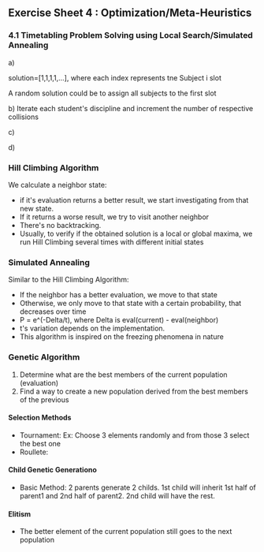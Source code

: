 ## Exercise Sheet 4 : Optimization/Meta-Heuristics

### 4.1 Timetabling Problem Solving using Local Search/Simulated Annealing
a)

solution=[1,1,1,1,...], where each index represents tne Subject i slot

A random solution could be to assign all subjects to the first slot

b) Iterate each student's discipline and increment the number of respective collisions

c) 

d) 

### Hill Climbing Algorithm
We calculate a neighbor state:
- if it's evaluation returns a better result, we start investigating from that new state.
- If it returns a worse result, we try to visit another neighbor
- There's no backtracking.
- Usually, to verify if the obtained solution is a local or global maxima, we run Hill Climbing several times with different initial states

### Simulated Annealing
Similar to the Hill Climbing Algorithm:
- If the neighbor has a better evaluation, we move to that state
- Otherwise, we only move to that state with a certain probability, that decreases over time
- P = e^(-Delta/t), where Delta is eval(current) - eval(neighbor)
- t's variation depends on the implementation. 
- This algorithm is inspired on the freezing phenomena in nature


### Genetic Algorithm
1. Determine what are the best members of the current population (evaluation)
2. Find a way to create a new population derived from the best members of the previous

#### Selection Methods
- Tournament: Ex: Choose 3 elements randomly and from those 3 select the best one
- Roullete: 

#### Child Genetic Generationo
- Basic Method: 2 parents generate 2 childs. 1st child will inherit 1st half of parent1 and 2nd half of parent2. 2nd child will have the rest.

#### Elitism
- The better element of the current population still goes to the next population
